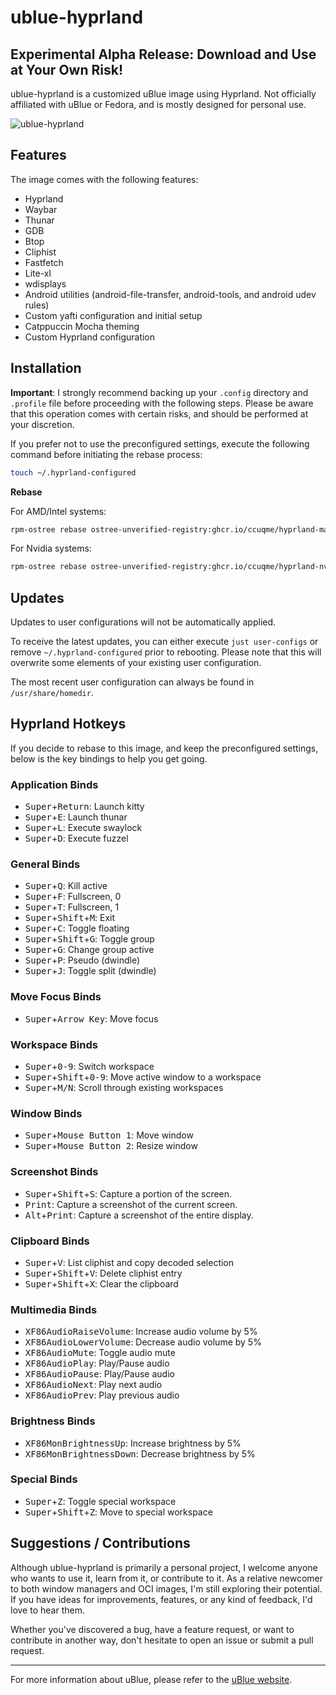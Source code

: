# ublue-hyprland
## Experimental Alpha Release: Download and Use at Your Own Risk!
ublue-hyprland is a customized uBlue image using Hyprland. Not officially affiliated with uBlue or Fedora, and is mostly designed for personal use.

![ublue-hyprland](https://github.com/ccuqme/ublue-hyprland/assets/63260355/fd78f4bf-a921-4d36-8391-84b8e5b9b9cc)

## Features

The image comes with the following features:

  * Hyprland
  * Waybar
  * Thunar
  * GDB
  * Btop
  * Cliphist
  * Fastfetch
  * Lite-xl
  * wdisplays
  * Android utilities (android-file-transfer, android-tools, and android udev rules)
  * Custom yafti configuration and initial setup
  * Catppuccin Mocha theming
  * Custom Hyprland configuration

## Installation

**Important**: I strongly recommend backing up your `.config` directory and `.profile` file before proceeding with the following steps. Please be aware that this operation comes with certain risks, and should be performed at your discretion.

If you prefer not to use the preconfigured settings, execute the following command before initiating the rebase process:

```bash
touch ~/.hyprland-configured
```

**Rebase**

For AMD/Intel systems:

```bash
rpm-ostree rebase ostree-unverified-registry:ghcr.io/ccuqme/hyprland-main:latest
```

For Nvidia systems:

```bash
rpm-ostree rebase ostree-unverified-registry:ghcr.io/ccuqme/hyprland-nvidia:latest
```

## Updates
Updates to user configurations will not be automatically applied. 

To receive the latest updates, you can either execute `just user-configs` or remove `~/.hyprland-configured` prior to rebooting. Please note that this will overwrite some elements of your existing user configuration.

The most recent user configuration can always be found in `/usr/share/homedir`.

## Hyprland Hotkeys

If you decide to rebase to this image, and keep the preconfigured settings, below is the key bindings to help you get going.

### Application Binds

- <kbd>Super</kbd>+<kbd>Return</kbd>: Launch kitty
- <kbd>Super</kbd>+<kbd>E</kbd>: Launch thunar
- <kbd>Super</kbd>+<kbd>L</kbd>: Execute swaylock
- <kbd>Super</kbd>+<kbd>D</kbd>: Execute fuzzel

### General Binds

- <kbd>Super</kbd>+<kbd>Q</kbd>: Kill active
- <kbd>Super</kbd>+<kbd>F</kbd>: Fullscreen, 0
- <kbd>Super</kbd>+<kbd>T</kbd>: Fullscreen, 1
- <kbd>Super</kbd>+<kbd>Shift</kbd>+<kbd>M</kbd>: Exit
- <kbd>Super</kbd>+<kbd>C</kbd>: Toggle floating
- <kbd>Super</kbd>+<kbd>Shift</kbd>+<kbd>G</kbd>: Toggle group
- <kbd>Super</kbd>+<kbd>G</kbd>: Change group active
- <kbd>Super</kbd>+<kbd>P</kbd>: Pseudo (dwindle)
- <kbd>Super</kbd>+<kbd>J</kbd>: Toggle split (dwindle)

### Move Focus Binds

- <kbd>Super</kbd>+<kbd>Arrow Key</kbd>: Move focus

### Workspace Binds

- <kbd>Super</kbd>+<kbd>0-9</kbd>: Switch workspace
- <kbd>Super</kbd>+<kbd>Shift</kbd>+<kbd>0-9</kbd>: Move active window to a workspace
- <kbd>Super</kbd>+<kbd>M/N</kbd>: Scroll through existing workspaces

### Window Binds

- <kbd>Super</kbd>+<kbd>Mouse Button 1</kbd>: Move window
- <kbd>Super</kbd>+<kbd>Mouse Button 2</kbd>: Resize window

### Screenshot Binds

- <kbd>Super</kbd>+<kbd>Shift</kbd>+<kbd>S</kbd>: Capture a portion of the screen.
- <kbd>Print</kbd>: Capture a screenshot of the current screen.
- <kbd>Alt</kbd>+<kbd>Print</kbd>: Capture a screenshot of the entire display.

### Clipboard Binds

- <kbd>Super</kbd>+<kbd>V</kbd>: List cliphist and copy decoded selection
- <kbd>Super</kbd>+<kbd>Shift</kbd>+<kbd>V</kbd>: Delete cliphist entry
- <kbd>Super</kbd>+<kbd>Shift</kbd>+<kbd>X</kbd>: Clear the clipboard

### Multimedia Binds

- <kbd>XF86AudioRaiseVolume</kbd>: Increase audio volume by 5%
- <kbd>XF86AudioLowerVolume</kbd>: Decrease audio volume by 5%
- <kbd>XF86AudioMute</kbd>: Toggle audio mute
- <kbd>XF86AudioPlay</kbd>: Play/Pause audio
- <kbd>XF86AudioPause</kbd>: Play/Pause audio
- <kbd>XF86AudioNext</kbd>: Play next audio
- <kbd>XF86AudioPrev</kbd>: Play previous audio

### Brightness Binds

- <kbd>XF86MonBrightnessUp</kbd>: Increase brightness by 5%
- <kbd>XF86MonBrightnessDown</kbd>: Decrease brightness by 5%

### Special Binds

- <kbd>Super</kbd>+<kbd>Z</kbd>: Toggle special workspace
- <kbd>Super</kbd>+<kbd>Shift</kbd>+<kbd>Z</kbd>: Move to special workspace

## Suggestions / Contributions
Although ublue-hyprland is primarily a personal project, I welcome anyone who wants to use it, learn from it, or contribute to it. As a relative newcomer to both window managers and OCI images, I'm still exploring their potential. If you have ideas for improvements, features, or any kind of feedback, I'd love to hear them.

Whether you've discovered a bug, have a feature request, or want to contribute in another way, don't hesitate to open an issue or submit a pull request.

---

For more information about uBlue, please refer to the [uBlue website](https://ublue.it/).
